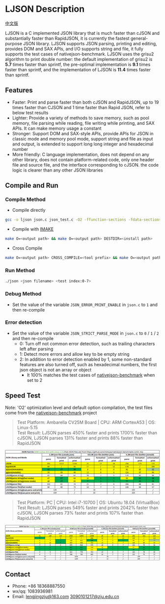 # LJSON Description

[中文版](./README_zh-cn.md)

LJSON is a C implemented JSON library that is much faster than cJSON and substantially faster than RapidJSON, it is currently the fastest general-purpose JSON library.
LJSON supports JSON parsing, printing and editing, provides DOM and SAX APIs, and I/O supports string and file, it fully supports the test cases of nativejson-benchmark.
LJSON uses the grisu2 algorithm to print double number: the default implementation of grisu2 is **5.7** times faster than sprintf, the pre-optimal implementation is **9.1** times faster than sprintf, and the implementation of LJSON is **11.4** times faster than sprintf.

## Features

* Faster: Print and parse faster than both cJSON and RapidJSON, up to 19 times faster than CJSON and 1 time faster than Rapid JSON, refer to below test results
* Lighter: Provide a variety of methods to save memory, such as pool memory, file parsing while reading, file writing while printing, and SAX APIs. It can make memory usage a constant
* Stronger: Support DOM and SAX-style APIs, provide APIs for JSON in classic mode and memory pool mode, support string and file as input and output, is extended to support long long integer and hexadecimal number
* More friendly: C language implementation, does not depend on any other library, does not contain platform-related code, only one header file and source file, and the interface corresponding to cJSON. the code logic is clearer than any other JSON libraries

## Compile and Run

### Compile Method

* Compile directly

```sh
gcc -o ljson json.c json_test.c -O2 -ffunction-sections -fdata-sections -W -Wall
```

* Compile with [IMAKE](https://github.com/lengjingzju/cbuild-ng)

```sh
make O=<output path> && make O=<output path> DESTDIR=<install path>
```

* Cross Compile

```sh
make O=<output path> CROSS_COMPILE=<tool prefix> && make O=<output path> DESTDIR=<install path>
```

### Run Method

```sh
./json <json filename> <test index:0-7>
```

### Debug Method

* Set the value of the variable `JSON_ERROR_PRINT_ENABLE` in `json.c` to `1` and then re-compile

### Error detection

* Set the value of the variable `JSON_STRICT_PARSE_MODE` in `json.c` to `0` / `1` / `2` and then re-compile
    * 0: Turn off not common error detection, such as trailing characters left after parsing
    * 1: Detect more errors and allow key to be empty string
    * 2: In addition to error detection enabled by 1, some non-standard features are also turned off, such as hexadecimal numbers, the first json object is not an array or object
        * It 100% matches the test cases of  [nativejson-benchmark](https://github.com/miloyip/nativejson-benchmark) when set to 2

## Speed Test

Note: 'O2' optimization level and default option compilation, the test files come from the [nativejson-benchmark](https://github.com/miloyip/nativejson-benchmark) project

> Test Platform: Ambarella CV25M Board | CPU: ARM CortexA53 | OS: Linux-5.15<br>
> Test Result: LJSON parses 450% faster and prints 1700% faster than cJSON, LJSON parses 131% faster and prints 88% faster than RapidJSON

![AARCH64-Linux Test Result](test_result/test_for_aarch64.png)

> Test Platform: PC | CPU: Intel i7-10700 | OS: Ubuntu 18.04 (VirtualBox)<br>
> Test Result: LJSON parses 549% faster and prints 2042% faster than cJSON, LJSON parses 73% faster and prints 107% faster than RapidJSON

![x86_64-Linux Test Result](test_result/test_for_x86_64.png)

## Contact

* Phone: +86 18368887550
* wx/qq: 1083936981
* Email: lengjingzju@163.com 3090101217@zju.edu.cn
